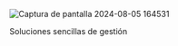 ![Captura de pantalla 2024-08-05 164531](https://github.com/user-attachments/assets/4dd319d0-be77-4e24-b2f5-e39979f9fa57)

Soluciones sencillas de gestión

<!---
programas-ag/programas-ag is a ✨ special ✨ repository because its `README.md` (this file) appears on your GitHub profile.
You can click the Preview link to take a look at your changes.
--->

